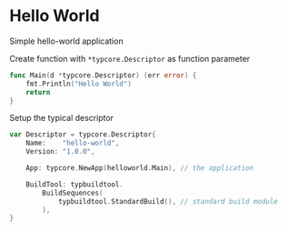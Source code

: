 # Hello World

Simple hello-world application

Create function with `*typcore.Descriptor` as function parameter
```go
func Main(d *typcore.Descriptor) (err error) {
	fmt.Println("Hello World")
	return
}
```

Setup the typical descriptor
```go
var Descriptor = typcore.Descriptor{
	Name:    "hello-world",
	Version: "1.0.0",

	App: typcore.NewApp(helloworld.Main), // the application

	BuildTool: typbuildtool.
		BuildSequences(
			typbuildtool.StandardBuild(), // standard build module
		),
}
```